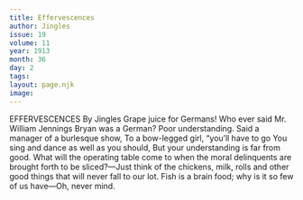 ```yaml
---
title: Effervescences
author: Jingles
issue: 19
volume: 11
year: 1913
month: 36
day: 2
tags:
layout: page.njk
image:
---
```

EFFERVESCENCES    By Jingles    Grape juice for Germans! Who ever said Mr. William Jennings Bryan was a German?    Poor understanding.    Said a manager of a burlesque show, To a bow-legged girl, “you’ll have to go    You sing and dance as well as you should,    But your understanding is far from good.       What will the operating table come to when the moral delinquents are brought forth to be sliced?—Just think of the chickens, milk, rolls and other good things that will never fall to our lot.    Fish is a brain food; why is it so few of us have—Oh, never mind. 
